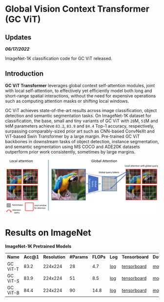 # Global Vision Context Transformer (GC ViT)


## Updates
***06/17/2022***

ImageNet-1K classification code for GC ViT released.

## Introduction

**GC ViT Transformer** leverages global context self-attention modules, joint with local self-attention, to effectively yet efficiently model both long and short-range spatial interactions, without the need for expensive 
operations such as computing attention masks or shifting local windows.

GC ViT  achieves state-of-the-art results across image classification, object detection and semantic segmentation tasks. On ImageNet-1K dataset for classification, the base, small and tiny variants of GC ViT with `28`M, `51`M and `90`M parameters achieve `83.2`, `83.9` and `84.4` Top-1 accuracy, respectively, surpassing comparably-sized prior art such as CNN-based ConvNeXt and ViT-based Swin Transformer by a large margin. Pre-trained GC ViT backbones in downstream tasks of object detection, instance segmentation, 
and semantic segmentation using MS COCO and ADE20K datasets outperform prior work consistently, sometimes by large margins.

![teaser](./assets/attention.png)

# Results on ImageNet

**ImageNet-1K Pretrained Models**

<table>
  <tr>
    <th>Name</th>
    <th>Acc@1</th>
    <th>Resolution</th>
    <th>#Params</th>
    <th>FLOPs</th>
    <th>Log</th>
    <th>Tensorboard</th>
    <th>Download </th>
  </tr>
<tr>
    <td>GC ViT-T</td>
    <td>83.2</td>
    <td>224x224</td>
    <td>28</td>
    <td>4.7</td>
    <td><a href="https://add_to_log">log</a></td>
    <td><a href="https://add_to_tensorboard">tensorboard</a></td>
    <td><a href="https://add_to_model">model</a></td>
</tr>

<tr>
    <td>GC ViT-S</td>
    <td>83.9</td>
    <td>224x224</td>
    <td>51</td>
    <td>8.5</td>
    <td><a href="https://add_to_log">log</a></td>
    <td><a href="https://add_to_tensorboard">tensorboard</a></td>
    <td><a href="https://add_to_model">model</a></td>
</tr>

<tr>
    <td>GC ViT-B</td>
    <td>84.4</td>
    <td>224x224</td>
    <td>90</td>
    <td>14.8</td>
    <td><a href="https://add_to_log">log</a></td>
    <td><a href="https://add_to_tensorboard">tensorboard</a></td>
    <td><a href="https://add_to_model">model</a></td>
</tr>

</table>

